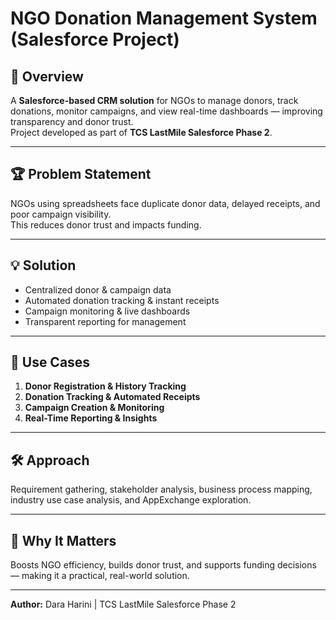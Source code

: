 # NGO Donation Management System (Salesforce Project)

## 📌 Overview
A **Salesforce-based CRM solution** for NGOs to manage donors, track donations, monitor campaigns, and view real-time dashboards — improving transparency and donor trust.  
Project developed as part of **TCS LastMile Salesforce Phase 2**.

---

## 🏆 Problem Statement
NGOs using spreadsheets face duplicate donor data, delayed receipts, and poor campaign visibility.  
This reduces donor trust and impacts funding.

---

## 💡 Solution
- Centralized donor & campaign data  
- Automated donation tracking & instant receipts  
- Campaign monitoring & live dashboards  
- Transparent reporting for management

---

## 🔑 Use Cases
1. **Donor Registration & History Tracking**  
2. **Donation Tracking & Automated Receipts**  
3. **Campaign Creation & Monitoring**  
4. **Real-Time Reporting & Insights**

---

## 🛠 Approach
Requirement gathering, stakeholder analysis, business process mapping, industry use case analysis, and AppExchange exploration.

---

## 🎯 Why It Matters
Boosts NGO efficiency, builds donor trust, and supports funding decisions — making it a practical, real-world solution.

---

**Author:** Dara Harini | TCS LastMile Salesforce Phase 2
